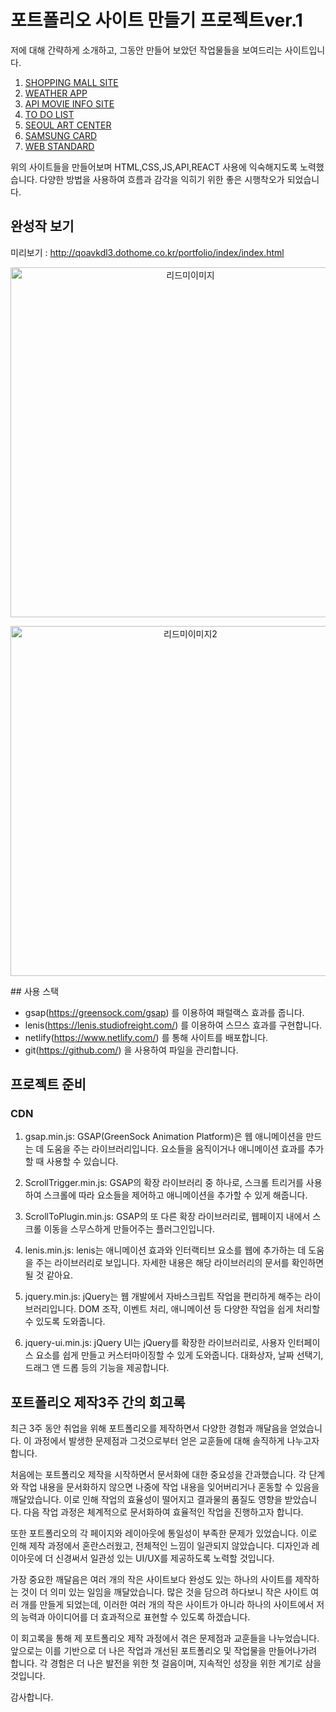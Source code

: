 # 포트폴리오 사이트 만들기 프로젝트ver.1

저에 대해 간략하게 소개하고, 그동안 만들어 보았던 작업물들을 보여드리는 사이트입니다.

1. [SHOPPING MALL SITE](https://remarkable-monstera-25cfcc.netlify.app/)
2. [WEATHER APP](https://monumental-hummingbird-b0c3ee.netlify.app/)
3. [API MOVIE INFO SITE](https://celebrated-torte-ecf85d.netlify.app/)
4. [TO DO LIST](https://celebrated-baklava-2ccfb5.netlify.app/)
5. [SEOUL ART CENTER](http://qoavkdl4.dothome.co.kr/seoulartscenter/index.html)
6. [SAMSUNG CARD](https://elegant-klepon-3fd064.netlify.app/)
7. [WEB STANDARD](https://celadon-griffin-6a779d.netlify.app/)

위의 사이트들을 만들어보며 HTML,CSS,JS,API,REACT 사용에 익숙해지도록 노력했습니다.
다양한 방법을 사용하여 흐름과 감각을 익히기 위한 좋은 시행착오가 되었습니다.

## 완성작 보기

미리보기 : http://qoavkdl3.dothome.co.kr/portfolio/index/index.html
<p align="center"><img width="560" alt="리드미이미지" src="https://github.com/Parkseolmin/New_Portfolio/assets/76764414/a93dba32-31d7-4b3b-8af7-11b738dd3cdd"></p>
<p align="center"><img width="560" alt="리드미이미지2" src="https://github.com/Parkseolmin/New_Portfolio/assets/76764414/e1d6ed31-b72b-403a-8bad-a268e510ed16"></p>
## 사용 스택

- gsap(https://greensock.com/gsap) 를 이용하여 패럴랙스 효과를 줍니다.
- lenis(https://lenis.studiofreight.com/) 를 이용하여 스므스 효과를 구현합니다.
- netlify(https://www.netlify.com/) 를 통해 사이트를 배포합니다.
- git(https://github.com/) 을 사용하여 파일을 관리합니다.

## 프로젝트 준비

### CDN
1. gsap.min.js: GSAP(GreenSock Animation Platform)은 웹 애니메이션을 만드는 데 도움을 주는 라이브러리입니다. 요소들을 움직이거나 애니메이션 효과를 추가할 때 사용할 수 있습니다.

2. ScrollTrigger.min.js: GSAP의 확장 라이브러리 중 하나로, 스크롤 트리거를 사용하여 스크롤에 따라 요소들을 제어하고 애니메이션을 추가할 수 있게 해줍니다.

3. ScrollToPlugin.min.js: GSAP의 또 다른 확장 라이브러리로, 웹페이지 내에서 스크롤 이동을 스무스하게 만들어주는 플러그인입니다.

4. lenis.min.js: lenis는 애니메이션 효과와 인터랙티브 요소를 웹에 추가하는 데 도움을 주는 라이브러리로 보입니다. 자세한 내용은 해당 라이브러리의 문서를 확인하면 될 것 같아요.

5. jquery.min.js: jQuery는 웹 개발에서 자바스크립트 작업을 편리하게 해주는 라이브러리입니다. DOM 조작, 이벤트 처리, 애니메이션 등 다양한 작업을 쉽게 처리할 수 있도록 도와줍니다.

6. jquery-ui.min.js: jQuery UI는 jQuery를 확장한 라이브러리로, 사용자 인터페이스 요소를 쉽게 만들고 커스터마이징할 수 있게 도와줍니다. 대화상자, 날짜 선택기, 드래그 앤 드롭 등의 기능을 제공합니다.

## 포트폴리오 제작3주 간의 회고록

최근 3주 동안 취업을 위해 포트폴리오를 제작하면서 다양한 경험과 깨달음을 얻었습니다. 이 과정에서 발생한 문제점과 그것으로부터 얻은 교훈들에 대해 솔직하게 나누고자 합니다.

처음에는 포트폴리오 제작을 시작하면서 문서화에 대한 중요성을 간과했습니다. 각 단계와 작업 내용을 문서화하지 않으면 나중에 작업 내용을 잊어버리거나 혼동할 수 있음을 깨달았습니다. 이로 인해 작업의 효율성이 떨어지고 결과물의 품질도 영향을 받았습니다. 다음 작업 과정은 체계적으로 문서화하여 효율적인 작업을 진행하고자 합니다.

또한 포트폴리오의 각 페이지와 레이아웃에 통일성이 부족한 문제가 있었습니다. 이로 인해 제작 과정에서 혼란스러웠고, 전체적인 느낌이 일관되지 않았습니다. 디자인과 레이아웃에 더 신경써서 일관성 있는 UI/UX를 제공하도록 노력할 것입니다.

가장 중요한 깨달음은 여러 개의 작은 사이트보다 완성도 있는 하나의 사이트를 제작하는 것이 더 의미 있는 일임을 깨달았습니다.
많은 것을 담으려 하다보니 작은 사이트 여러 개를 만들게 되었는데, 이러한 여러 개의 작은 사이트가 아니라 하나의 사이트에서 저의 능력과 아이디어를 더 효과적으로 표현할 수 있도록 하겠습니다. 

이 회고록을 통해 제 포트폴리오 제작 과정에서 겪은 문제점과 교훈들을 나누었습니다. 
앞으로는 이를 기반으로 더 나은 작업과 개선된 포트폴리오 및 작업물을 만들어나가려 합니다. 각 경험은 더 나은 발전을 위한 첫 걸음이며, 지속적인 성장을 위한 계기로 삼을 것입니다.

감사합니다.

